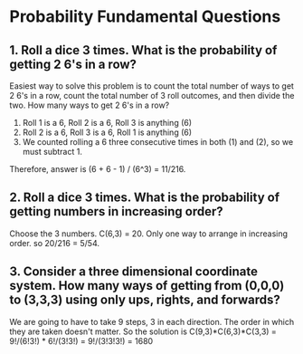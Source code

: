 # Probability Fundamental Questions


## **1. Roll a dice 3 times. What is the probability of getting 2 6's in a row?**

Easiest way to solve this problem is to count the total number of ways to get 2 6's in a row, count the total number of 3 roll outcomes, and then 	  divide the two. How many ways to get 2 6's in a row? 

1. Roll 1 is a 6, Roll 2 is a 6, Roll 3 is anything (6)
2. Roll 2 is a 6, Roll 3 is a 6, Roll 1 is anything (6)
3. We counted rolling a 6 three consecutive times in both (1) and (2), so we must subtract 1. 

Therefore, answer is (6 + 6 - 1) / (6^3) = 11/216. 

## **2. Roll a dice 3 times. What is the probability of getting numbers in increasing order?**

Choose the 3 numbers. C(6,3) = 20.  Only one way to arrange in increasing order. so 20/216 = 5/54. 

## **3. Consider a three dimensional coordinate system. How many ways of getting from (0,0,0) to (3,3,3) using only ups, rights, and forwards?** 

We are going to have to take 9 steps, 3 in each direction. The order in which they are taken doesn't matter. So the solution is C(9,3)*C(6,3)*C(3,3) = 9!/(6!3!) * 6!/(3!3!) = 9!/(3!3!3!) = 1680





